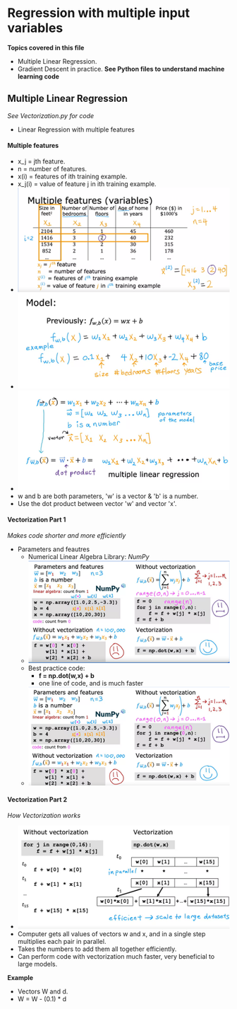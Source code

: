 # Regression with multiple input variables
**Topics covered in this file**
- Multiple Linear Regression.
- Gradient Descent in practice.
**See Python files to understand machine learning code**
## Multiple Linear Regression
*See Vectorization.py for code*
- Linear Regression with multiple features
#### Multiple features
- x_j = jth feature.
- n = number of features.
- x(i) = features of ith training example.
- x_j(i) = value of feature j in ith training example.
- ![Alt text](image.png)
- ![Alt text](image-1.png)
- ![Alt text](image-2.png)
- w and b are both parameters, 'w' is a vector & 'b' is a number.
- Use the dot product between vector 'w' and vector 'x'.

#### Vectorization Part 1
*Makes code shorter and more efficiently*
- Parameters and feautres
    - Numerical Linear Algebra Library: *NumPy*
    - ![Alt text](image-3.png)
    - Best practice code:
        - **f = np.dot(w,x) + b**
        - one line of code, and is much faster
    - ![Alt text](image-4.png)
#### Vectorization Part 2
*How Vectorization works*
- ![Alt text](image-5.png)
- Computer gets all values of vectors w and x, and in a single step multiplies each pair in parallel.
- Takes the numbers to add them all together efficiently.
- Can perform code with vectorization much faster, very beneficial to large models.

**Example**
- Vectors W and d.
- W = W - (0.1) * d
